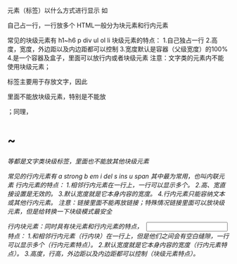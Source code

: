 元素（标签）以什么方式进行显示 如<div>自己占一行，一行放多个<span>
HTML一般分为块元素和行内元素

常见的块级元素有 h1~h6 p div ul ol li
块级元素的特点：
1.自己独占一行
2.高度，宽度，外边距以及内边距都可以控制
3.宽度默认是容器（父级宽度）的100%
4.是一个容器及盒子，里面可以放行内或者块级元素
注意：文字类的元素内不能使用块级元素；<p>标签主要用于存放文字，因此<p>里面不能放块级元素，特别是不能放<div>；同理，<h1>~<h6>等都是文字类块级标签，里面也不能放其他块级元素

常见的行内元素有 a strong b em i del s ins u span 其中<span>最为常用，也叫内联元素
行内元素的特点：
1.相邻行内元素在一行上，一行可以显示多个。
2.高、宽直接设置是无效的。
3.默认宽度就是它本身内容的宽度。
4.行内元素只能容纳文本或其他行内元素。
注意：链接里面不能再放链接；特殊情况链接<a>里面可以放块级元素，但是给<a>转换一下块级模式最安全

行内块元素：同时具有块元素和行内元素的特点， <img /> <input /> <td>
特点：
1.和相邻行内元素（行内块）在一行上，但是他们之间会有空白缝隙，一行可以显示多个（行内元素特点）。
2.默认宽度就是它本身内容的宽度（行内元素特点）。
3.高度，行高，外边距以及内边距都可以控制（块级元素特点）。
